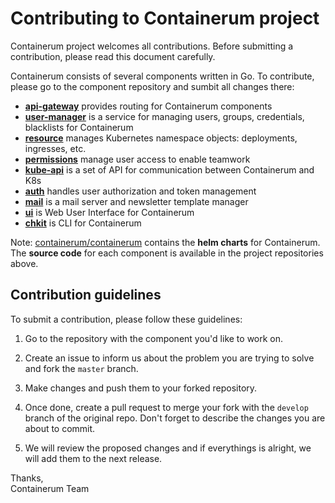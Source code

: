 # Contributing to Containerum project

Containerum project welcomes all contributions. 
Before submitting a contribution, please read this document carefully.

Containerum consists of several components written in Go. To contribute, please go to the component repository and sumbit all changes there:

* [**api-gateway**](https://github.com/containerum/gateway) provides routing for Containerum components
* [**user-manager**](https://github.com/containerum/user-manager) is a service for managing users, groups, credentials, blacklists for Containerum
* [**resource**](https://github.com/containerum/resource) manages Kubernetes namespace objects: deployments, ingresses, etc.
* [**permissions**](https://github.com/containerum/permissions) manage user access to enable teamwork
* [**kube-api**](https://github.com/containerum/kube-api) is a set of API for communication between Containerum and K8s
* [**auth**](https://github.com/containerum/auth) handles user authorization and token management
* [**mail**](https://github.com/containerum/mail) is a mail server and newsletter template manager
* [**ui**](https://github.com/containerum/ui) is Web User Interface for Containerum
* [**chkit**](https://github.com/containerum/chkit) is CLI for Containerum

Note: [containerum/containerum](https://github.com/containerum/containerum) contains the **helm charts** for Containerum. The **source code** for each component is available in the project repositories above.

## Contribution guidelines

To submit a contribution, please follow these guidelines:

1. Go to the repository with the component you'd like to work on.

2. Create an issue to inform us about the problem you are trying to solve and fork the `master` branch.

3. Make changes and push them to your forked repository.

4. Once done, create a pull request to merge your fork with the `develop` branch of the original repo. Don't forget to describe the changes you are about to commit.

5. We will review the proposed changes and if everythings is alright, we will add them to the next release.

Thanks,  
Containerum Team
